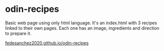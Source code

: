 # odin-recipes
Basic web page using only html language.
It's an index.html with 3 recipes linked to their own pages. Each one has an image, ingredients and direction to prepare it.

<a href="https://fedesanchez2020.github.io/odin-recipes" target="_blank">fedesanchez2020.github.io/odin-recipes</a>



